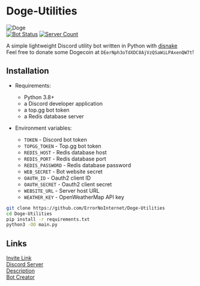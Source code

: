 # Doge-Utilities
![Doge](https://media.discordapp.net/attachments/843240892147826689/873809662506573884/Doge.png?width=250&height=250)\
[![Bot Status](https://top.gg/api/widget/status/854965721805226005.svg?noavatar=true)](https://top.gg/bot/854965721805226005)
[![Server Count](https://top.gg/api/widget/servers/854965721805226005.svg?noavatar=true)](https://top.gg/bot/854965721805226005)

A simple lightweight Discord utility bot written in Python with [disnake](https://github.com/EQUENOS/disnake)\
Feel free to donate some Dogecoin at `DEerNph3oTdXDC8AjVzQSaWiLPAxenQW7t`!

## Installation
- Requirements:
  - Python 3.8+
  - a Discord developer application
  - a top.gg bot token
  - a Redis database server

- Environment variables:
  - `TOKEN` - Discord bot token
  - `TOPGG_TOKEN` - Top.gg bot token
  - `REDIS_HOST` - Redis database host
  - `REDIS_PORT` - Redis database port
  - `REDIS_PASSWORD` - Redis database password
  - `WEB_SECRET` - Bot website secret
  - `OAUTH_ID` - Oauth2 client ID
  - `OAUTH_SECRET` - Oauth2 client secret
  - `WEBSITE_URL` - Server host URL
  - `WEATHER_KEY` - OpenWeatherMap API key

```sh
git clone https://github.com/ErrorNoInternet/Doge-Utilities
cd Doge-Utilities
pip install -r requirements.txt
python3 -OO main.py
```

## Links
[Invite Link](https://discord.com/oauth2/authorize?client_id=854965721805226005&permissions=8&&scope=bot)\
[Discord Server](https://discord.gg/3Tp7R8FUsC)\
[Description](https://github.com/ErrorNoInternet/Doge-Utilities/blob/main/DESCRIPTION.md)\
[Bot Creator](https://discord.com/users/531392146767347712)

